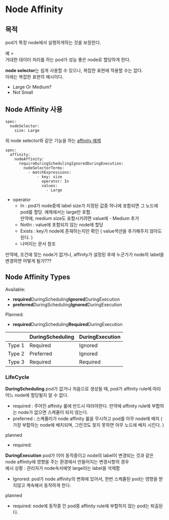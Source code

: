 # Node Affinity
## 목적
pod가 특정 node에서 실행하게하는 것을 보장한다.  

예 >  
거대한 데이터 처리를 하는 pod가 성능 좋은 node로 할당하게 한다.  

**node selector**는 쉽게 사용할 수 있으나, 복잡한 표현에 적용할 수는 없다.  
아래는 복잡한 표현의 예시이다.  
* Large Or Medium?
* Not Small 

## Node Affinity 사용
```
spec:
  nodeSelector:
    size: Large
```
위 node selector와 같은 기능을 하는 [affinity 예제](../demo/affinity/pod-definition.yml) 
```
spec:
  affinity:
    nodeAffinity:
      requireDuringSchedulingIgnoredDuringExecution:
        nodeSelectorTerms:
          - matchExpressions:
              - key: size
                operator: In
                values: 
                  - Large
```
* operator
  * In : pod가 node중에 label size가 지정된 값중 하나에 포함되면 그 노드에 pod를 할당. 예제에서는 large만 포함.  
  만약에, medium size도 포함시키려면 value에 - Medium 추가
  * NotIn : value에 포함되지 않는 node에 할당
  * Exists : key가 node에 존재하는지만 확인 ( value섹션을 추가해주지 않아도 된다. )
  * 나머지는 문서 참조

만약에, 조건에 맞는 node가 없거나, affinity가 설정된 후에 누군가가 node의 label을 변경하면 어떻게 될가???  


## Node Affinity Types
Available:
* **required**DuringScheduling**Ignored**DuringExecution
* **preferred**DuringScheduling**Ignored**DuringExecution

Planned:
* **required**DuringScheduling**Required**DuringExecution


|   | DuringScheduling  | DuringExecution  |
|---|---|---|
|Type 1|Required|Ignored|
|Type 2|Preferred|Ignored|
|Type 3|Required|Required|
### LifeCycle
**DuringScheduling**
pod가 없거나 처음으로 생성될 때, pod가 affinity rule에 따라 어느 node에 할당될지 알 수 없다.
* required : 주어진 affinity 룰에 반드시 따라야한다. 만약에 affinity rule에 부합하는 node가 없으면 스케쥴이 되지 않는다.
* preferred : 스케쥴러가 node affinity 룰을 무시하고 pod를 아무 node에 배치 ( 가장 부합하는 node에 배치되며, 그런것도 찾지 못하면 아무 노드에 배치 시킨다. )


planned
* required:

**DuringExecution**
pod가 이미 동작중이고 node의 label이 변경되는 것과 같은 node affinity에 영향을 주는 환경에서 만들어지는 변경사항의 경우  
예시 상황 : 관리자가 node속서에엇 large라는 label을 삭제함
* Ignored: pod가 node affinity의 변화에 있어서, 한번 스케쥴된 pod는 영향을 받지않고 계속해서 동작하게 한다.


planned
* required: node에 동작중 인 pod중 affinity rule에 부합하지 않는 pod는 퇴출된다.

